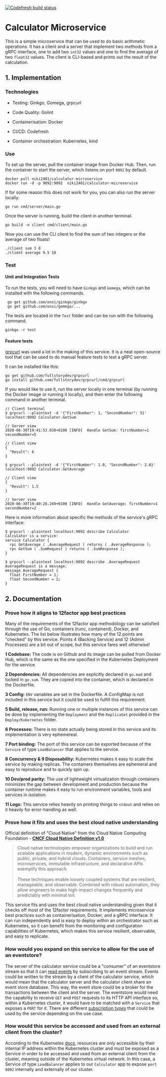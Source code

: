 [![Codefresh build status](https://g.codefresh.io/api/badges/pipeline/zabon/calculator-microservice?key=eyJhbGciOiJIUzI1NiJ9.NWVmYjk4MGM5Zjg4MTkzOTRjZTkzM2Q0.qIGEzYTOB3eZyFH-SLjUYJJzjue2FGMHoGEnJ9h11mw&type=cf-1)](https%3A%2F%2Fg.codefresh.io%2Fpipelines%2Fcalculator-microservice%2Fbuilds%3Ffilter%3Dtrigger%3Abuild~Build%3Bpipeline%3A5efb9893e8d6bb7c8b1aa55c~calculator-microservice)

# Calculator Microservice

This is a simple microservice that can be used to do basic arithmetic operations. It has a client and a server that implement two methods from a gRPC interface, one to add two `int32` values and one to find the average of two `float32` values. The client is CLI-based and prints out the result of the calculation.

## 1. Implementation

### Technologies

- Testing: Ginkgo, Gomega, grpcurl

- Code Quality: Golint

- Containerisation: Docker

- CI/CD: Codefresh

- Container orchestration: Kubernetes, kind

### Use

To set up the server, pull the container image from Docker Hub. Then, run the container to start the server, which listens on port `9092` by default.

```
docker pull niki2401/calculator-microservice
docker run -d -p 9092:9092  niki2401/calculator-microservice
```

If for some reason this does not work for you, you can also run the server locally.

```
go run cmd/server/main.go
```

Once the server is running, build the client in another terminal.

```
go build -o client cmd/client/main.go
```

Now you can use the CLI client to find the sum of two integers or the average of two floats!

```
./client sum 3 8
./client average 9.5 10
```

### Test

#### Unit and Integration Tests

To run the tests, you will need to have `Ginkgo` and `Gomega`, which can be installed with the following commands.

```
 go get github.com/onsi/ginkgo/ginkgo
 go get github.com/onsi/gomega/...
```

The tests are located in the `Test` folder and can be run with the following command.

```
ginkgo -r test
```

#### Feature tests

[grpcurl](https://github.com/fullstorydev/grpcurl) was used a lot in the making of this service. It is a neat open-source tool that can be used to do manual feature tests to test a gRPC server.

It can be installed like this:

```
go get github.com/fullstorydev/grpcurl
go install github.com/fullstorydev/grpcurl/cmd/grpcurl
```

If you would like to use it, run the server locally in one terminal (by running the Docker image or running it locally), and then enter the following command in another terminal.

```
// Client terminal
$ grpcurl --plaintext -d '{"FirstNumber": 1, "SecondNumber": 5}' localhost:9092 Calculator.GetSum

// Server view
2020-06-30T19:41:53.038+0100 [INFO]  Handle GetSum: firstNumber=1 secondNumber=5

// Client view
{
  "Result": 6
}
```

```
$ grpcurl --plaintext -d '{"FirstNumber": 1.0, "SecondNumber": 2.0}' localhost:9092 Calculator.GetAverage

// Client view
{
  "Result": 1.5
}

// Server view
2020-06-30T19:40:28.249+0100 [INFO]  Handle GetAverage: firstNumber=1 secondNumber=2
```

Here is more information about specific the methods of the service's gRPC interface:

```
$ grpcurl --plaintext localhost:9092 describe Calculator
Calculator is a service:
service Calculator {
  rpc GetAverage ( .AverageRequest ) returns ( .AverageResponse );
  rpc GetSum ( .SumRequest ) returns ( .SumResponse );
}
```

```
$ grpcurl --plaintext localhost:9092 describe .AverageRequest
AverageRequest is a message:
message AverageRequest {
  float FirstNumber = 1;
  float SecondNumber = 2;
}
```

## 2. Documentation

### Prove how it aligns to 12factor app best practices

Many of the requirements of the 12factor app methodology can be satisfied through the use of Go, containers (runc, containerd), Docker, and Kubernetes. The list below illustrates how many of the 12 points are "checked" by this service. Points 4 (Backing Service) and 12 (Admin Processes) are a bit out of scope, but this service fares well otherwise!

**1 Codebase:** The code is on Github and its image can be pulled from Docker Hub, which is the same as the one specified in the Kubernetes Deployment for the service.

**2 Dependencies:** All dependencies are explicitly declared in `go.mod` and locked in `go.sum`. They are copied into the container, which is declared in the Dockerfile.

**3 Config:** `ENV` variables are set in the Dockerfile. A ConfigMap is not included in this service but it could be used to fulfill this requirement.

**5 Build, release, run:** Running one or multiple instances of this service can be done by implementing the `Deployment` and the `ReplicaSet` provided in the `Deploy/Kubernetes` folder.

**6 Processes:** There is no state actually being stored in this service and its implementation is very ephemereal.

**7 Port binding:** The port of this service can be exported because of the `Service` of type `LoadBalancer` that applies to the service.

**8 Concurrency & 9 Disposability:** Kubernetes makes it easy to scale the service by making replicas. The containers themselves are ephemeral and easy to reproduce and to quickly spin up.

**10 Dev/prod parity:** The use of lightweight virtualization through containers minimizes the gap between development and production because the container runtime makes it easy to run environment variables, tools and services in isolation.

**11 Logs:** This service relies heavily on printing things to `stdout` and relies on it heavily for error-handling as well.

### Prove how it fits and uses the best cloud native understanding

Official definition of "Cloud Native" from the Cloud Native Computing Foundation - **[CNCF Cloud Native Definition v1.0](https://github.com/cncf/foundation/blob/master/charter.md#1-mission-of-the-cloud-native-computing-foundation)**

> Cloud native technologies empower organizations to build and run scalable applications in modern, dynamic environments such as public, private, and hybrid clouds. Containers, service meshes, microservices, immutable infrastructure, and declarative APIs exemplify this approach.
> </br></br>
> These techniques enable loosely coupled systems that are resilient, manageable, and observable. Combined with robust automation, they allow engineers to make high-impact changes frequently and predictably with minimal toil.

This service fits and uses the best cloud native understanding given that it checks off most of the 12factor requirements. It implements microservice best practices such as containerisation, Docker, and a gRPC interface. It can run independently and is easy to deploy within an orchestrator such as Kubernetes, so it can benefit from the monitoring and configuration capabilities of Kubernetes, which makes this service resilient, observable, and easy to replicate.

### How would you expand on this service to allow for the use of an eventstore?

The server of the calculator service could be a "consumer" of an eventstore stream so that it can [read events](https://eventstore.com/docs/getting-started/reading-subscribing-events/index.html?tabs=tabid-6%2Ctabid-dotnet-client%2Ctabid-dotnet-read-event%2Ctabid-create-sub-dotnet) by subscribing to an event stream. Events could be written to the stream by a client of the calculator service, which would mean that the calculator server and the calculator client share an event store database. This way, the event store could be a broker for the transactions between the client and the server. The eventstore would need the capability to receive `GET` and `POST` requests to its HTTP API interface so, within a Kubernetes cluster, it would have to be matched with a `Service` that exposes a `PORT` for it. There are different [subscription types](https://eventstore.com/docs/getting-started/reading-subscribing-events/index.html?tabs=tabid-6%2Ctabid-dotnet-client%2Ctabid-10%2Ctabid-create-sub-dotnet#subscription-types) that could be used by the service depending on the use case.

### How would this service be accessed and used from an external client from the cluster?

According to the Kubernetes [docs](https://kubernetes.io/docs/tutorials/hello-minikube/#create-a-service), resources are only accessible by their internal IP address within the Kubernetes cluster and must be exposed as a Service in order to be accessed and used from an external client from the cluster, meaning outside of the Kubernetes virtual network. In this case, a Service of type `LoadBalancer` applies to our `Calculator` app to expose `port 9092` internally and externally of our cluster.
